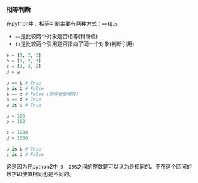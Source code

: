 ### 相等判断

在python中，相等判断主要有两种方式：`==`和`is`

*  `==`是比较两个对象是否相等(判断值)
*  `is`是比较两个引用是否指向了同一个对象(判断引用)

```python
a = [1, 2, 3]
b = [1, 2, 3]
c = [1, 3, 2]
d = a

a == b # True
a is b # False
a == c # False (顺序也要相等)
a == d # True
a is d # True
```

```python
a = 100
b = 100

c = 1000
d = 1000

a is b # True
c is d # False
```
这是因为在python2中`-5--256`之间的整数是可以认为是相同的。不在这个区间的数字即使值相同也是不同的。
